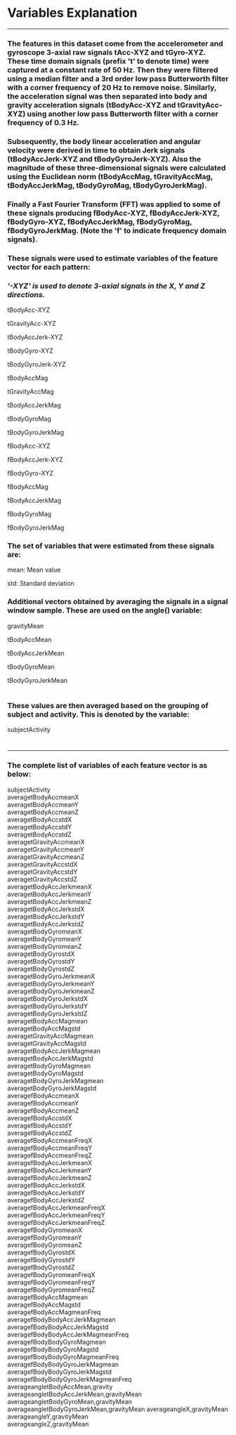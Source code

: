 
# Variables Explanation

---

### The features in this dataset come from the accelerometer and gyroscope 3-axial raw signals tAcc-XYZ and tGyro-XYZ. These time domain signals (prefix 't' to denote time) were captured at a constant rate of 50 Hz. Then they were filtered using a median filter and a 3rd order low pass Butterworth filter with a corner frequency of 20 Hz to remove noise. Similarly, the acceleration signal was then separated into body and gravity acceleration signals (tBodyAcc-XYZ and tGravityAcc-XYZ) using another low pass Butterworth filter with a corner frequency of 0.3 Hz. 

### Subsequently, the body linear acceleration and angular velocity were derived in time to obtain Jerk signals (tBodyAccJerk-XYZ and tBodyGyroJerk-XYZ). Also the magnitude of these three-dimensional signals were calculated using the Euclidean norm (tBodyAccMag, tGravityAccMag, tBodyAccJerkMag, tBodyGyroMag, tBodyGyroJerkMag). 

### Finally a Fast Fourier Transform (FFT) was applied to some of these signals producing fBodyAcc-XYZ, fBodyAccJerk-XYZ, fBodyGyro-XYZ, fBodyAccJerkMag, fBodyGyroMag, fBodyGyroJerkMag. (Note the 'f' to indicate frequency domain signals). 

### These signals were used to estimate variables of the feature vector for each pattern:  
### *'-XYZ' is used to denote 3-axial signals in the X, Y and Z directions.*

tBodyAcc-XYZ

tGravityAcc-XYZ

tBodyAccJerk-XYZ

tBodyGyro-XYZ

tBodyGyroJerk-XYZ

tBodyAccMag

tGravityAccMag

tBodyAccJerkMag

tBodyGyroMag

tBodyGyroJerkMag

fBodyAcc-XYZ

fBodyAccJerk-XYZ

fBodyGyro-XYZ

fBodyAccMag

fBodyAccJerkMag

fBodyGyroMag

fBodyGyroJerkMag


### The set of variables that were estimated from these signals are: 

mean: Mean value

std: Standard deviation

### Additional vectors obtained by averaging the signals in a signal window sample. These are used on the angle() variable:

gravityMean

tBodyAccMean

tBodyAccJerkMean

tBodyGyroMean

tBodyGyroJerkMean

#
#


### These values are then averaged based on the grouping of subject and activity. This is denoted by the variable:
subjectActivity

#
#
---

### The complete list of variables of each feature vector is as below:


subjectActivity                          
averagetBodyAccmeanX                     
averagetBodyAccmeanY                     
averagetBodyAccmeanZ                     
averagetBodyAccstdX                      
averagetBodyAccstdY                      
averagetBodyAccstdZ                      
averagetGravityAccmeanX                  
averagetGravityAccmeanY                  
averagetGravityAccmeanZ                  
averagetGravityAccstdX                   
averagetGravityAccstdY                   
averagetGravityAccstdZ                   
averagetBodyAccJerkmeanX                 
averagetBodyAccJerkmeanY                 
averagetBodyAccJerkmeanZ                 
averagetBodyAccJerkstdX                  
averagetBodyAccJerkstdY                  
averagetBodyAccJerkstdZ                  
averagetBodyGyromeanX                    
averagetBodyGyromeanY                    
averagetBodyGyromeanZ                    
averagetBodyGyrostdX                     
averagetBodyGyrostdY                     
averagetBodyGyrostdZ                     
averagetBodyGyroJerkmeanX                
averagetBodyGyroJerkmeanY                
averagetBodyGyroJerkmeanZ                
averagetBodyGyroJerkstdX                 
averagetBodyGyroJerkstdY                 
averagetBodyGyroJerkstdZ                 
averagetBodyAccMagmean                   
averagetBodyAccMagstd                    
averagetGravityAccMagmean                
averagetGravityAccMagstd                 
averagetBodyAccJerkMagmean               
averagetBodyAccJerkMagstd                
averagetBodyGyroMagmean                  
averagetBodyGyroMagstd                   
averagetBodyGyroJerkMagmean              
averagetBodyGyroJerkMagstd               
averagefBodyAccmeanX                     
averagefBodyAccmeanY                     
averagefBodyAccmeanZ                     
averagefBodyAccstdX                      
averagefBodyAccstdY                      
averagefBodyAccstdZ                      
averagefBodyAccmeanFreqX                 
averagefBodyAccmeanFreqY                 
averagefBodyAccmeanFreqZ                 
averagefBodyAccJerkmeanX                 
averagefBodyAccJerkmeanY                 
averagefBodyAccJerkmeanZ                 
averagefBodyAccJerkstdX                  
averagefBodyAccJerkstdY                  
averagefBodyAccJerkstdZ                  
averagefBodyAccJerkmeanFreqX             
averagefBodyAccJerkmeanFreqY             
averagefBodyAccJerkmeanFreqZ             
averagefBodyGyromeanX                    
averagefBodyGyromeanY                    
averagefBodyGyromeanZ                    
averagefBodyGyrostdX                     
averagefBodyGyrostdY                     
averagefBodyGyrostdZ                     
averagefBodyGyromeanFreqX                
averagefBodyGyromeanFreqY                
averagefBodyGyromeanFreqZ                
averagefBodyAccMagmean                   
averagefBodyAccMagstd                    
averagefBodyAccMagmeanFreq               
averagefBodyBodyAccJerkMagmean           
averagefBodyBodyAccJerkMagstd            
averagefBodyBodyAccJerkMagmeanFreq       
averagefBodyBodyGyroMagmean              
averagefBodyBodyGyroMagstd               
averagefBodyBodyGyroMagmeanFreq          
averagefBodyBodyGyroJerkMagmean          
averagefBodyBodyGyroJerkMagstd           
averagefBodyBodyGyroJerkMagmeanFreq      
averageangletBodyAccMean,gravity         
averageangletBodyAccJerkMean,gravityMean 
averageangletBodyGyroMean,gravityMean    
averageangletBodyGyroJerkMean,gravityMean
averageangleX,gravityMean                
averageangleY,gravityMean                
averageangleZ,gravityMean 
